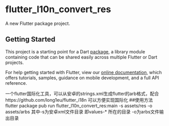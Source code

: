 # flutter_l10n_convert_res

A new Flutter package project.

## Getting Started

This project is a starting point for a Dart
[package](https://flutter.io/developing-packages/),
a library module containing code that can be shared easily across
multiple Flutter or Dart projects.

For help getting started with Flutter, view our 
[online documentation](https://flutter.io/docs), which offers tutorials, 
samples, guidance on mobile development, and a full API reference.

一个flutter国际化工具，可以从安卓的strings.xml生成flutter的arb格式，配合https://github.com/long1eu/flutter_i18n  可以方便实现国际化
##使用方法
flutter package pub run flutter_l10n_convert_res:main -s assets/res -o assets/arbs
其中-s为安卓xml文件目录  即values-* 所在的目录
-o为arbs文件输出目录
